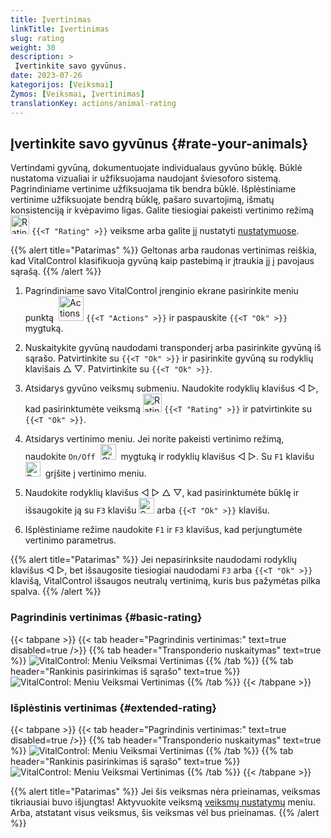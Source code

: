 ```yaml
---
title: Įvertinimas
linkTitle: Įvertinimas
slug: rating
weight: 30
description: >
 Įvertinkite savo gyvūnus.
date: 2023-07-26
kategorijos: [Veiksmai]
Žymos: [Veiksmai, Įvertinimas]
translationKey: actions/animal-rating
---
```


## Įvertinkite savo gyvūnus {#rate-your-animals}

Vertindami gyvūną, dokumentuojate individualaus gyvūno būklę. Būklė nustatoma vizualiai ir užfiksuojama naudojant šviesoforo sistemą. Pagrindiniame vertinime užfiksuojama tik bendra būklė. Išplėstiniame vertinime užfiksuojate bendrą būklę, pašaro suvartojimą, išmatų konsistenciją ir kvėpavimo ligas. Galite tiesiogiai pakeisti vertinimo režimą <img src="/icons/actions/rating.svg" width="30" align="bottom" alt="Rating" /> `{{<T "Rating" >}}` veiksme arba galite jį nustatyti [nustatymuose](../../settings/data-acquisition/#mode-of-animal-rating).

{{% alert title="Patarimas" %}}
Geltonas arba raudonas vertinimas reiškia, kad VitalControl klasifikuoja gyvūną kaip pastebimą ir įtraukia jį į pavojaus sąrašą.
{{% /alert %}}

1. Pagrindiniame savo VitalControl įrenginio ekrane pasirinkite meniu punktą &nbsp;<img src="/icons/actions.svg" width="40" align="bottom" alt="Actions" /> `{{<T "Actions" >}}` ir paspauskite `{{<T "Ok" >}}` mygtuką.

2. Nuskaitykite gyvūną naudodami transponderį arba pasirinkite gyvūną iš sąrašo. Patvirtinkite su `{{<T "Ok" >}}` ir pasirinkite gyvūną su rodyklių klavišais △ ▽. Patvirtinkite su `{{<T "Ok" >}}`.

3. Atsidarys gyvūno veiksmų submeniu. Naudokite rodyklių klavišus ◁ ▷, kad pasirinktumėte veiksmą <img src="/icons/actions/rating.svg" width="30" align="bottom" alt="Rating" /> `{{<T "Rating" >}}` ir patvirtinkite su `{{<T "Ok" >}}`.

4. Atsidarys vertinimo meniu. Jei norite pakeisti vertinimo režimą, naudokite `On/Off` &nbsp;<img src="/icons/gear.svg" width="25" align="bottom" alt="Chain-of-actions" />&nbsp; mygtuką ir rodyklių klavišus ◁ ▷. Su `F1` klavišu <img src="/icons/footer/exit.svg" width="24" align="bottom" alt="Back" />&nbsp; grįšite į vertinimo meniu.

5. Naudokite rodyklių klavišus ◁ ▷ △ ▽, kad pasirinktumėte būklę ir išsaugokite ją su `F3` klavišu <img src="/icons/footer/save.svg" width="25" align="bottom" alt="Save" /> arba `{{<T "Ok" >}}` klavišu.

6. Išplėstiniame režime naudokite `F1` ir `F3` klavišus, kad perjungtumėte vertinimo parametrus.

{{% alert title="Patarimas" %}}
Jei nepasirinksite naudodami rodyklių klavišus ◁ ▷, bet išsaugosite tiesiogiai naudodami `F3` arba `{{<T "Ok" >}}` klavišą, VitalControl išsaugos neutralų vertinimą, kuris bus pažymėtas pilka spalva.
{{% /alert %}}

### Pagrindinis vertinimas {#basic-rating}

{{< tabpane >}}
{{< tab header="Pagrindinis vertinimas:" text=true disabled=true />}}
{{% tab header="Transponderio nuskaitymas" text=true %}}
![VitalControl: Meniu Veiksmai Vertinimas](../images/basicrating-scan.png "Pagrindinis vertinimas")
{{% /tab %}}
{{% tab header="Rankinis pasirinkimas iš sąrašo" text=true %}}
![VitalControl: Meniu Veiksmai Vertinimas](../images/basicrating.png "Pagrindinis vertinimas")
{{% /tab %}}
{{< /tabpane >}}

### Išplėstinis vertinimas {#extended-rating}

{{< tabpane >}}
{{< tab header="Pagrindinis vertinimas:" text=true disabled=true />}}
{{% tab header="Transponderio nuskaitymas" text=true %}}
![VitalControl: Meniu Veiksmai Vertinimas](../images/extendedrating-scan.png "Išplėstinis vertinimas")
{{% /tab %}}
{{% tab header="Rankinis pasirinkimas iš sąrašo" text=true %}}
![VitalControl: Meniu Veiksmai Vertinimas](../images/extendedrating.png "Išplėstinis vertinimas")
{{% /tab %}}
{{< /tabpane >}}

{{% alert title="Patarimas" %}}
Jei šis veiksmas nėra prieinamas, veiksmas tikriausiai buvo išjungtas! Aktyvuokite veiksmą [veiksmų nustatymų](../setting/) meniu. Arba, atstatant visus veiksmus, šis veiksmas vėl bus prieinamas.
{{% /alert %}}
